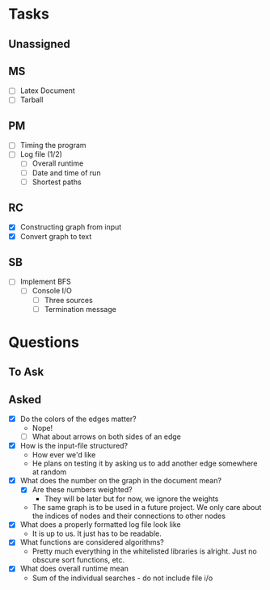 # Tasks
## Unassigned

## MS
 - [ ] Latex Document
 - [ ] Tarball  

## PM
 - [ ] Timing the program
 - [ ] Log file (1/2)
   - [ ] Overall runtime
   - [ ] Date and time of run
   - [ ] Shortest paths

## RC
 - [x] Constructing graph from input
 - [x] Convert graph to text

## SB
 - [ ] Implement BFS
   - [ ] Console I/O
     - [ ] Three sources
     - [ ] Termination message

# Questions
## To Ask

## Asked
 - [x] Do the colors of the edges matter?
   - Nope! 
   - [ ] What about arrows on both sides of an edge
 - [x] How is the input-file structured?
   - How ever we'd like
   - He plans on testing it by asking us to add another edge somewhere at random
 - [x] What does the number on the graph in the document mean?
   - [x] Are these numbers weighted?
       - They will be later but for now, we ignore the weights
    - The same graph is to be used in a future project. We only care about the indices of nodes and their connections to other nodes
 - [x] What does a properly formatted log file look like
    - It is up to us. It just has to be readable.
 - [x] What functions are considered algorithms?
   - Pretty much everything in the whitelisted libraries is alright. Just no obscure sort functions, etc.
 - [x] What does overall runtime mean
   - Sum of the individual searches - do not include file i/o
